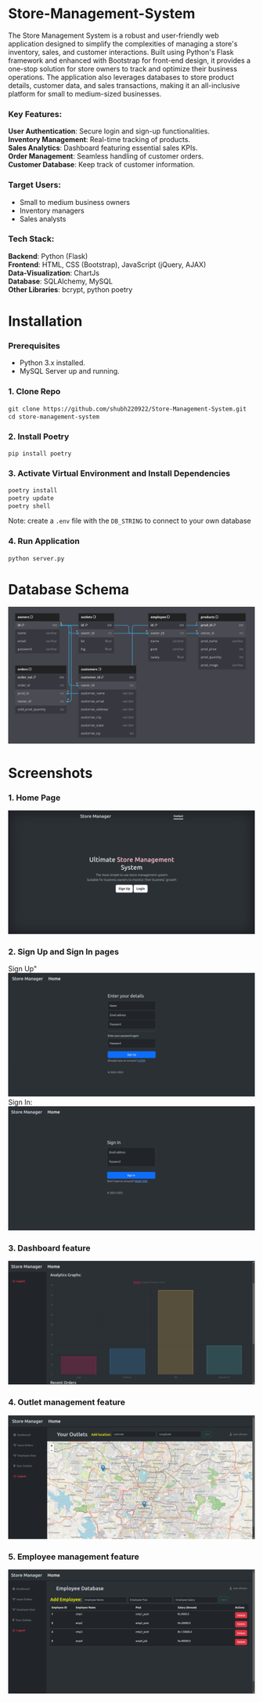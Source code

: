# Store-Management-System

The Store Management System is a robust and user-friendly web application designed to simplify the complexities of managing a store's inventory, sales, and customer interactions. Built using Python's Flask framework and enhanced with Bootstrap for front-end design, it provides a one-stop solution for store owners to track and optimize their business operations. The application also leverages databases to store product details, customer data, and sales transactions, making it an all-inclusive platform for small to medium-sized businesses.

### Key Features:

**User Authentication**: Secure login and sign-up functionalities. \
**Inventory Management**: Real-time tracking of products. \
**Sales Analytics**: Dashboard featuring essential sales KPIs. \
**Order Management**: Seamless handling of customer orders. \
**Customer Database**: Keep track of customer information.

### Target Users:

* Small to medium business owners 
* Inventory managers 
* Sales analysts

### Tech Stack:

**Backend**: Python (Flask) \
**Frontend**: HTML, CSS (Bootstrap), JavaScript (jQuery, AJAX) \
**Data-Visualization**: ChartJs \
**Database**: SQLAlchemy, MySQL \
**Other Libraries**: bcrypt, python poetry

# Installation

### Prerequisites
* Python 3.x installed.
* MySQL Server up and running.

### 1. Clone Repo

```commandline
git clone https://github.com/shubh220922/Store-Management-System.git
cd store-management-system
```

### 2. Install Poetry

```commandline
pip install poetry
```

### 3. Activate Virtual Environment and Install Dependencies

```commandline
poetry install
poetry update
poetry shell
```

Note: create a `.env` file with the `DB_STRING` to connect to your own database


### 4. Run Application

```commandline
python server.py
```

# Database Schema

![img.png](img.png)

# Screenshots

### 1. Home Page
![img_2.png](img_2.png)

### 2. Sign Up and Sign In pages
Sign Up"
![img_3.png](img_3.png)
Sign In:
![img_4.png](img_4.png)

### 3. Dashboard feature
![img_5.png](img_5.png)

### 4. Outlet management feature
![img_1.png](img_1.png)

### 5. Employee management feature
![img_6.png](img_6.png)



